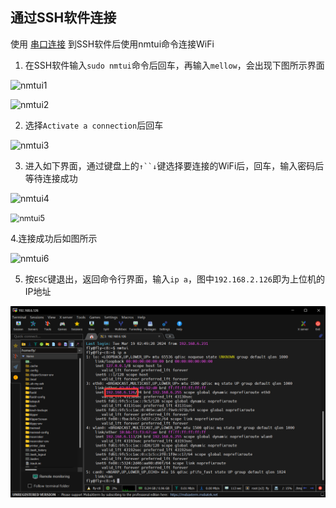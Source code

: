 ## 通过SSH软件连接

使用 [串口连接](/board/fly_pi_v2/to_ssh "点击即可跳转") 到SSH软件后使用nmtui命令连接WiFi

1. 在SSH软件输入`sudo nmtui`命令后回车，再输入`mellow`，会出现下图所示界面

![nmtui1](../../images/boards/fly_pi/nmtui1.png)

![nmtui2](../../images/boards/fly_pi/nmtui2.png)

2. 选择`Activate a connection`后回车

![nmtui3](../../images/boards/fly_pi/nmtui6.png)

3. 进入如下界面，通过键盘上的`↑``↓`键选择要连接的WiFi后，回车，输入密码后等待连接成功

![nmtui4](../../images/boards/fly_pi/nmtui4.png)

<img src="../../images/boards/fly_pi/nmtui5.png" alt="nmtui5" style="zoom:90%;" />

4.连接成功后如图所示

![nmtui6](../../images/boards/fly_pi/nmtui6.png)

5. 按`ESC`键退出，返回命令行界面，输入`ip a`，图中`192.168.2.126`即为上位机的IP地址

![nmtui7](../../images/boards/fly_pi/nmtui7.png)

